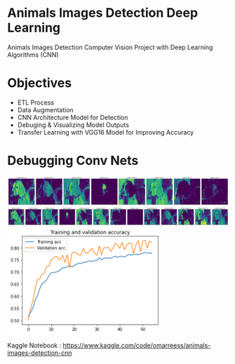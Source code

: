 # Animals Images Detection Deep Learning
Animals Images Detection Computer Vision Project with Deep Learning Algorithms (CNN)

# Objectives 
 * ETL Process  
 * Data Augmentation
 * CNN Architecture Model for Detection
 * Debuging & Visualizing Model Outputs
 * Transfer Learning with VGG16 Model for Improving Accuracy

# Debugging Conv Nets
<img src="https://github.com/omarreess/Animals-Images-Detection-Deep-Learning/blob/main/conv_debug_output.png"  width="1200"/>
<img src="https://github.com/omarreess/Animals-Images-Detection-Deep-Learning/blob/main/conv_debug.png"  width="1200"/>
<img src="https://github.com/omarreess/Animals-Images-Detection-Deep-Learning/blob/main/model_fitting.png"  width="350"/>


Kaggle Notebook :
https://www.kaggle.com/code/omarreess/animals-images-detection-cnn

